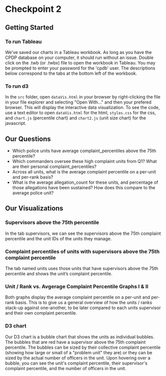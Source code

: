 # Checkpoint 2

## Getting Started
### To run Tableau
We've saved our charts in a Tableau workbook. As long as you have the CPDP database on your computer, it should run without an issue. Double click on the .twb (or .twbx) file to open the workbook in Tableau. You may be prompted to enter your password for the 'cpdb' user. The descriptions below correspond to the tabs at the bottom left of the workbook. 

### To run d3
In the `src` folder, open `dataVis.html` in your browser by right-clicking the file in your file explorer and selecting "Open With..." and then your prefered browser. This will display the interactive data visualization. To see the code, use a text editor to open `dataVis.html` for the html, `styles.css` for the css, and `chart.js` (percentile chart) and `chart2.js` (unit size chart) for the javascript.

## Our Questions
* Which police units have average complaint_percentiles above the 75th percentile?
* Which commanders oversee these high complaint units from Q1? What are their personal complaint_percentiles?
* Across all units, what is the average complaint percentile on a per-unit and per-rank basis?
* What is the average allegation_count for these units, and percentage of those allegations have been sustained? How does this compare to the average police unit?


## Our Visualizations

### Supervisors above the 75th percentile
In the tab supervisors, we can see the supervisors above the 75th complaint percentile and the unit IDs of the units they manage.

### Complaint percentiles of units with supervisors above the 75th complaint percentile
The tab named units uses those units that have supervisors above the 75th percentile and shows the unit’s complaint percentile.

### Unit / Rank vs. Avgerage Complaint Percentile Graphs I & II
Both graphs display the average complaint percentile on a per-unit and per-rank basis. This is to give us a general overview of how the units / ranks stack-up against one-another, to be later compared to each units supervisor and their own complaint percentile.

### D3 chart
Our D3 chart is a bubble chart that shows the units as individual bubbles. The bubbles that are red have a supervisor above the 75th complaint percentile. The bubbles can be sized by their collective complaint percentile (showing how large or small of a "problem unit" they are) or they can be sized by the actual number of officers in the unit. Upon hovering over a bubble, you can see the unit's complaint percentile, their supervisor's complaint percentile, and the number of officers in the unit.

